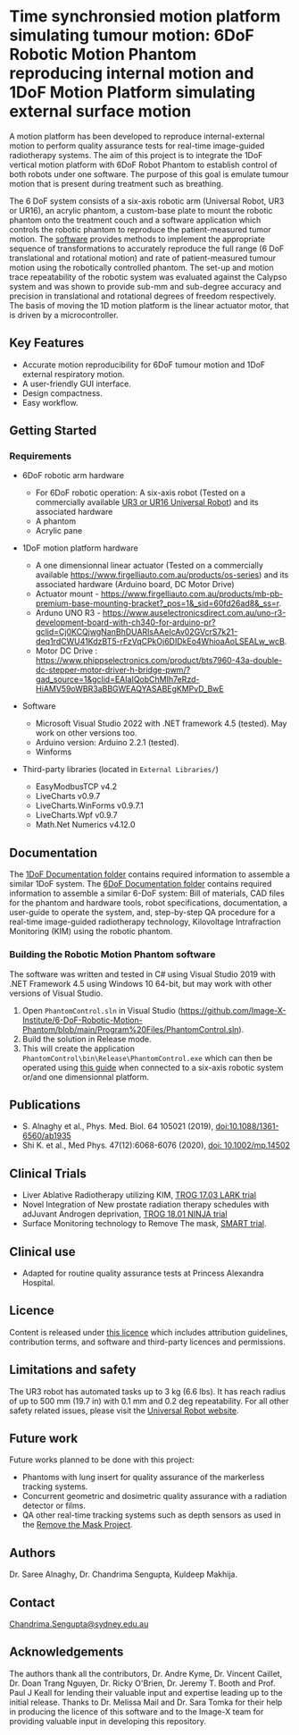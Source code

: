 # Time synchronsied motion platform simulating tumour motion: 6DoF Robotic Motion Phantom reproducing internal motion and 1DoF Motion Platform simulating external surface motion

A motion platform has been developed to reproduce internal-external motion to perform quality assurance tests for real-time image-guided radiotherapy systems. The aim of this project is to integrate the 1DoF vertical motion platform with 6DoF Robot Phantom to establish control of both robots under one software. The purpose of this goal is emulate tumour motion that is present during treatment such as breathing.

The 6 DoF system consists of a six-axis robotic arm (Universal Robot, UR3 or UR16), an acrylic phantom, a custom-base plate to mount the robotic phantom onto the treatment couch and a software application which controls the robotic phantom to reproduce the patient-measured tumor motion. The [software](https://github.com/Image-X-Institute/6-DoF-Robotic-Motion-Phantom/blob/main/Program%20Files/PhantomControl.sln) provides methods to implement the appropriate sequence of transformations to accurately reproduce the full range (6 DoF translational and rotational motion) and rate of patient-measured tumour motion using the robotically controlled phantom. The set-up and motion trace repeatability of the robotic system was evaluated against the Calypso system and was shown to provide sub-mm and sub-degree accuracy and precision in translational and rotational degrees of freedom respectively. The basis of moving the 1D motion platform is the linear actuator motor, that is driven by a microcontroller.

## Key Features

- Accurate motion reproducibility for 6DoF tumour motion and 1DoF external respiratory motion.
- A user-friendly GUI interface.
- Design compactness.
- Easy workflow.


## Getting Started
### Requirements
    
  * 6DoF robotic arm hardware
     - For 6DoF robotic operation: A six-axis robot (Tested on a commercially available [UR3 or UR16 Universal Robot](https://www.universal-robots.com/products/)) and its associated hardware
     - A phantom
     - Acrylic pane

 * 1DoF motion platform hardware
    -  A one dimensionnal linear actuator (Tested on a commercially available https://www.firgelliauto.com.au/products/os-series) and its associated hardware (Arduino board, DC Motor Drive)
    -  Actuator mount - https://www.firgelliauto.com.au/products/mb-pb-premium-base-mounting-bracket?_pos=1&_sid=60fd26ad8&_ss=r.
    -  Arduno UNO R3 - https://www.auselectronicsdirect.com.au/uno-r3-development-board-with-ch340-for-arduino-pr?gclid=Cj0KCQjwgNanBhDUARIsAAeIcAv02GVcrS7k21-deq1rdCWU41KdzBT5-rFzVqCPkOj6DIDkEo4WhioaAoLSEALw_wcB.
    -  Motor DC Drive : https://www.phippselectronics.com/product/bts7960-43a-double-dc-stepper-motor-driver-h-bridge-pwm/?gad_source=1&gclid=EAIaIQobChMIh7eRzd-HiAMV59oWBR3aBBGWEAQYASABEgKMPvD_BwE
  
  * Software 
     - Microsoft Visual Studio 2022 with .NET framework 4.5 (tested). May work on other versions too.
     - Arduino version: Arduino 2.2.1 (tested).
     - Winforms
  
  * Third-party libraries (located in `External Libraries/`)
     - EasyModbusTCP v4.2
     - LiveCharts v0.9.7
     - LiveCharts.WinForms v0.9.7.1
     - LiveCharts.Wpf v0.9.7
     - Math.Net Numerics v4.12.0
     
## Documentation

The [1DoF Documentation folder](https://github.com/Image-X-Institute/6-DoF-Robotic-Motion-Phantom/tree/main/Documentation/1DoF) contains required information to assemble a similar 1DoF system. The [6DoF Documentation folder](https://github.com/Image-X-Institute/6-DoF-Robotic-Motion-Phantom/tree/main/Documentation/6DoF) contains required information to assemble a similar 6-DoF system: Bill of materials, CAD files for the phantom and hardware tools, robot specifications, documentation, a user-guide to operate the system, and, step-by-step QA procedure for a real-time image-guided radiotherapy technology, Kilovoltage Intrafraction Monitoring (KIM) using the robotic phantom.

### Building the Robotic Motion Phantom software

The software was written and tested in C# using Visual Studio 2019 with .NET Framework 4.5 using Windows 10 64-bit, but may work with other versions of Visual Studio.



1. Open `PhantomControl.sln` in Visual Studio (https://github.com/Image-X-Institute/6-DoF-Robotic-Motion-Phantom/blob/main/Program%20Files/PhantomControl.sln).
2. Build the solution in Release mode.
3. This will create the application `PhantomControl\bin\Release\PhantomControl.exe` which can then be operated using [this guide](https://github.com/Image-X-Institute/6-DoF-Robotic-Motion-Phantom/blob/main/Documentation/6DoF/Software%20GUI%20Guide.pdf) when connected to a six-axis robotic system or/and one dimensionnal platform.

## Publications

- S. Alnaghy et al., Phys. Med. Biol. 64 105021 (2019), [doi:10.1088/1361-6560/ab1935](https://doi.org/10.1088/1361-6560/ab1935)
- Shi K. et al., Med Phys. 47(12):6068-6076 (2020), [doi: 10.1002/mp.14502](https://aapm.onlinelibrary.wiley.com/doi/full/10.1002/mp.14502)

## Clinical Trials

- Liver Ablative Radiotherapy utilizing KIM, [TROG 17.03 LARK trial](https://www.trog.com.au/1703-LARK) 
- Novel Integration of New prostate radiation therapy schedules with adJuvant Androgen deprivation, [TROG 18.01 NINJA trial](https://www.trog.com.au/1801-NINJA)
- Surface Monitoring technology to Remove The mask, [SMART trial](https://image-x.sydney.edu.au/home/clinical-trials/).

## Clinical use
- Adapted for routine quality assurance tests at Princess Alexandra Hospital.

## Licence

Content is released under [this licence](https://github.com/ACRF-Image-X-Institute/6-DoF-Robotic-Motion-Phantom/blob/a5fb87378eb501c1a9539277ff3f0080b794489e/Copyright%20Notice%20and%20Licence.pdf) which includes attribution guidelines, contribution terms, and software and third-party licences and permissions.

## Limitations and safety 

The UR3 robot has automated tasks up to 3 kg (6.6 lbs). It has reach radius of up to 500 mm (19.7 in) with 0.1 mm and 0.2 deg repeatability. For all other safety related issues, please visit the [Universal Robot website](https://www.universal-robots.com/articles/).

## Future work

Future works planned to be done with this project:

- Phantoms with lung insert for quality assurance of the markerless tracking systems.
- Concurrent geometric and dosimetric quality assurance with a radiation detector or films. 
- QA other real-time tracking systems such as depth sensors as used in the [Remove the Mask Project](https://image-x.sydney.edu.au/home/remove-the-mask/).

## Authors

Dr. Saree Alnaghy, Dr. Chandrima Sengupta, Kuldeep Makhija.

## Contact
Chandrima.Sengupta@sydney.edu.au

## Acknowledgements

The authors thank all the contributors, Dr. Andre Kyme, Dr. Vincent Caillet, Dr. Doan Trang Nguyen, Dr. Ricky O'Brien, Dr. Jeremy T. Booth and Prof. Paul J Keall for lending their valuable input and expertise leading up to the initial release. Thanks to Dr. Melissa Mail and Dr. Sara Tomka for their help in producing the licence of this software and to the Image-X team for providing valuable input in developing this repository.
